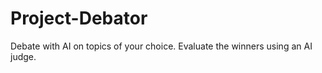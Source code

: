 # Project-Debator
Debate with AI on topics of your choice. Evaluate the winners using an AI judge. 

